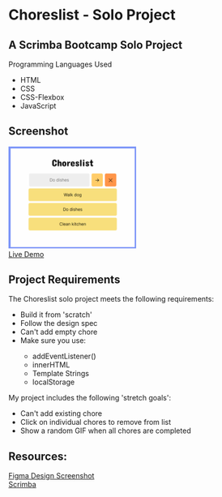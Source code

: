 # Choreslist - Solo Project

## A Scrimba Bootcamp Solo Project
Programming Languages Used
<ul>
<li>HTML</li>
<li>CSS</li>
<li>CSS-Flexbox</li>
<li>JavaScript</li>
</ul>

## Screenshot
 <img src="https://github.com/famanakis/Scrimba/blob/main/m3-solo-choreslist/Choreslist-Screenshot.png" width=50% height=50%><br>
 [Live Demo]()
 
## Project Requirements
 The Choreslist solo project meets the following requirements:
 <ul>
 <li>Build it from 'scratch'</li>
 <li>Follow the design spec</li>
 <li>Can't add empty chore</li>
 <li>Make sure you use:</li>
 <ul>
 <li>addEventListener()</li>
 <li>innerHTML</li>
 <li>Template Strings</li>
 <li>localStorage</li>
 </ul>
 </ul>
 
 My project includes the following 'stretch goals':
 <ul>
<li>Can't add existing chore</li>
<li>Click on individual chores to remove from list</li>
<li>Show a random GIF when all chores are completed</li>
 </ul>
 
## Resources:
 [Figma Design Screenshot](https://github.com/famanakis/Scrimba/blob/main/m3-solo-choreslist/figma-design.png)<br>
 [Scrimba](https://scrimba.com/)

